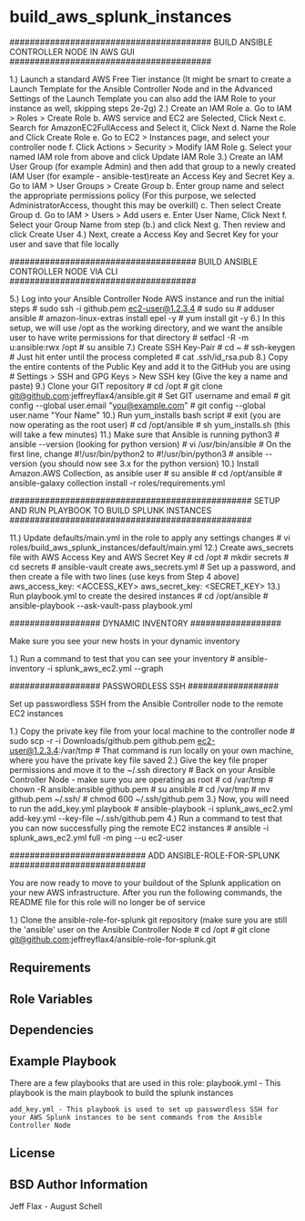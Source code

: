 build_aws_splunk_instances
=========

########################################
BUILD ANSIBLE CONTROLLER NODE IN AWS GUI
########################################

1.) Launch a standard AWS Free Tier instance (It might be smart to create a Launch Template for the Ansible Controller Node and in the Advanced Settings of the Launch Template you can also add the IAM Role to your instance as well, skipping steps 2e-2g)
2.) Create an IAM Role
	   a. Go to IAM > Roles > Create Role
	   b. AWS service and EC2 are Selected, Click Next
	   c. Search for AmazonEC2FullAccess and Select it, Click Next
	   d. Name the Role and Click Create Role
	   e. Go to EC2 > Instances page, and select your controller node
	   f. Click Actions > Security > Modify IAM Role
	   g. Select your named IAM role from above and click Update IAM Role
3.) Create an IAM User Group (for example Admin) and then add that group to a newly created IAM User (for example - ansible-test)reate an Access Key and Secret Key
       a. Go to IAM > User Groups > Create Group
       b. Enter group name and select the appropriate permissions policy (For this purpose, we selected AdministratorAccess, thought this may be overkill)
       c. Then select Create Group
       d. Go to IAM > Users > Add users
       e. Enter User Name, Click Next
       f. Select your Group Name from step (b.) and click Next
       g. Then review and click Create User
4.) Next, create a Access Key and Secret Key for your user and save that file locally

#####################################
BUILD ANSIBLE CONTROLLER NODE VIA CLI
#####################################

5.) Log into your Ansible Controller Node AWS instance and run the initial steps
    # sudo ssh -i github.pem ec2-user@1.2.3.4
    # sudo su
    # adduser ansible
    # amazon-linux-extras install epel -y
    # yum install git -y
6.) In this setup, we will use /opt as the working directory, and we want the ansible user to have write permissions for that directory
    # setfacl -R -m u:ansible:rwx /opt
    # su ansible
7.) Create SSH Key-Pair
    # cd ~
    # ssh-keygen # Just hit enter until the process completed
    # cat .ssh/id_rsa.pub
8.) Copy the entire contents of the Public Key and add it to the GitHub you are using
    # Settings > SSH and GPG Keys > New SSH key (Give the key a name and paste)
9.) Clone your GIT repository
    # cd /opt
    # git clone git@github.com:jeffreyflax4/ansible.git
    # Set GIT username and email
    # git config --global user.email "you@example.com"
    # git config --global user.name "Your Name"
10.) Run yum_installs bash script
    # exit (you are now operating as the root user)
    # cd /opt/ansible
    # sh yum_installs.sh (this will take a few minutes)
11.) Make sure that Ansible is running python3
    # ansible --version (looking for python version)
    # vi /usr/bin/ansible
    # On the first line, change #!/usr/bin/python2 to #!/usr/bin/python3
    # ansible --version (you should now see 3.x for the python version)
10.) Install Amazon.AWS Collection, as ansible user
    # su ansible
    # cd /opt/ansible
    # ansible-galaxy collection install -r roles/requirements.yml

################################################
SETUP AND RUN PLAYBOOK TO BUILD SPLUNK INSTANCES
################################################

11.) Update defaults/main.yml in the role to apply any settings changes
    # vi roles/build_aws_splunk_instances/default/main.yml
12.) Create aws_secrets file with AWS Access Key and AWS Secret Key
    # cd /opt
    # mkdir secrets
    # cd secrets
    # ansible-vault create aws_secrets.yml
    # Set up a password, and then create a file with two lines (use keys from Step 4 above)
    	aws_access_key: <ACCESS_KEY>
	aws_secret_key: <SECRET_KEY>
13.) Run playbook.yml to create the desired instances
    # cd /opt/ansible
    # ansible-playbook --ask-vault-pass playbook.yml

##################
DYNAMIC INVENTORY
##################

Make sure you see your new hosts in your dynamic inventory

1.) Run a command to test that you can see your inventory
    # ansible-inventory -i splunk_aws_ec2.yml --graph

##################
PASSWORDLESS SSH
##################

Set up passwordless SSH from the Ansible Controller node to the remote EC2 instances

1.) Copy the private key file from your local machine to the controller node
    # sudo scp -r -i Downloads/github.pem github.pem ec2-user@1.2.3.4:/var/tmp
    # That command is run locally on your own machine, where you have the private key file saved
2.) Give the key file proper permissions and move it to the ~/.ssh directory
    # Back on your Ansible Controller Node - make sure you are operating as root
    # cd /var/tmp
    # chown -R ansible:ansible github.pem
    # su ansible
    # cd /var/tmp
    # mv github.pem ~/.ssh/
    # chmod 600 ~/.ssh/github.pem
3.) Now, you will need to run the add_key.yml playbook
    # ansible-playbook -i splunk_aws_ec2.yml add-key.yml --key-file ~/.ssh/github.pem
4.) Run a command to test that you can now successfully ping the remote EC2 instances
    # ansible -i splunk_aws_ec2.yml full -m ping --u ec2-user 

###########################
ADD ANSIBLE-ROLE-FOR-SPLUNK
###########################

You are now ready to move to your buildout of the Splunk application on your new AWS infrastructure.  After you run the following commands, the README file for this role will no longer be of service

1.) Clone the ansible-role-for-splunk git repository (make sure you are still the 'ansible' user on the Ansible Controller Node
    # cd /opt
    # git clone git@github.com:jeffreyflax4/ansible-role-for-splunk.git 

Requirements
------------
Role Variables
--------------
Dependencies
------------
Example Playbook
----------------
There are a few playbooks that are used in this role:
    playbook.yml -  This playbook is the main playbook to build the splunk instances

    add_key.yml - This playbook is used to set up passwordless SSH for your AWS Splunk instances to be sent commands from the Ansible Controller Node
License
-------
BSD
Author Information
------------------
Jeff Flax - August Schell
